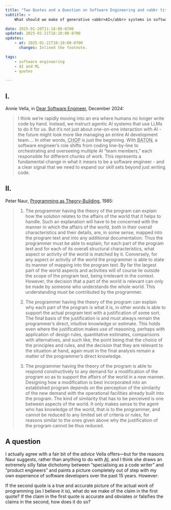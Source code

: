 ```yaml
---
title: "Two Quotes and a Question on Software Engineering and <abbr title='artificial intelligence'>AI<abbr>"
subtitle: >
    What should we make of generative <abbr>AI</abbr> systems in software engineering?

date: 2025-01-20T11:18:00-0700
updated: 2025-01-21T18:10:00-0700
updates:
    - at: 2025-01-21T18:10:00-0700
      changes: Inlined the footnote.

tags:
    - software engineering
    - AI and ML
    - quotes

---
```


## I. 

Annie Vella, in [Dear Software Engineer][dse], December 2024:

> I think we’re rapidly moving into an era where humans no longer write code by hand. Instead, we instruct agentic AI systems that use LLMs to do it for us. But it’s not just about one-on-one interaction with AI - the future might look more like managing an entire AI development team.… In other words, <abbr title="Chat-Oriented Programming">CHOP</abbr> is just the beginning. With <abbr title="Bot-Assisted Task OrchestratioN">BATON</abbr>, a software engineer’s role shifts from coding line-by-line to orchestrating and overseeing multiple AI “team members,” each responsible for different chunks of work. This represents a fundamental change in what it means to be a software engineer - and a clear signal that we need to expand our skill sets beyond just writing code.

[dse]: https://annievella.com/posts/dear-software-engineer/

## II.

Peter Naur, [Programming as Theory-Building][ptb], 1985:

> 1) The programmer having the theory of the program can explain how the solution relates to the affairs of the world that it helps to handle. Such an explanation will have to be concerned with the manner in which the affairs of the world, both in their overall characteristics and their details, are, in some sense, mapped into the program text and into any additional documentation. Thus the programmer must be able to explain, for each part of the program text and for each of its overall structural characteristics, what aspect or activity of the world is matched by it. Conversely, for any aspect or activity of the world the programmer is able to state its manner of mapping into the program text. By far the largest part of the world aspects and activities will of course lie outside the scope of the program text, being irrelevant in the context. However, the decision that a part of the world is relevant can only be made by someone who understands the whole world. This understanding must be contributed by the programmer.
>
> 2) The programmer having the theory of the program can explain why each part of the program is what it is, in other words is able to support the actual program text with a justification of some sort. The final basis of the justification is and must always remain the programmer’s direct, intuitive knowledge or estimate. This holds even where the justification makes use of reasoning, perhaps with application of design rules, quantitative estimates, comparisons with alternatives, and such like, the point being that the choice of the principles and rules, and the decision that they are relevant to the situation at hand, again must in the final analysis remain a matter of the programmer’s direct knowledge.
> 
> 3) The programmer having the theory of the program is able to respond constructively to any demand for a modification of the program so as to support the affairs of the world in a new manner. Designing how a modification is best incorporated into an established program depends on the perception of the similarity of the new demand with the operational facilities already built into the program. The kind of similarity that has to be perceived is one between aspects of the world. It only makes sense to the agent who has knowledge of the world, that is to the programmer, and cannot be reduced to any limited set of criteria or rules, for reasons similar to the ones given above why the justification of the program cannot be thus reduced.

[ptb]: https://cdn.chriskrycho.com/resources/naur1985programming.pdf

## A question

I actually agree with a fair bit of the *advice* Vella offers—but for the reasons Naur suggests, rather than anything to do with <abbr title="artificial intelligence">AI</abbr>, and I think she draws an extremely silly false dichotomy between “specialising as a code writer” and “product engineers” and paints a picture completely out of step with my own experience of software developers over the past 15 years. However:

If the second quote is a true and accurate picture of the actual work of programming (as I believe it is), what do we make of the claim in the first quote? If the claim in the first quote is accurate and obviates or falsifies the claims in the second, how does it do so?